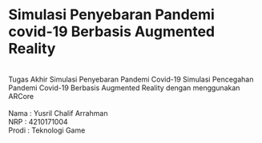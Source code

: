 # <b>Simulasi Penyebaran Pandemi covid-19 Berbasis Augmented Reality</b>
<br>
Tugas Akhir Simulasi Penyebaran Pandemi Covid-19 Simulasi Pencegahan Pandemi Covid-19 Berbasis Augmented Reality dengan menggunakan ARCore
<br>
<br>Nama : Yusril Chalif Arrahman
<br>NRP : 4210171004
<br>Prodi : Teknologi Game
